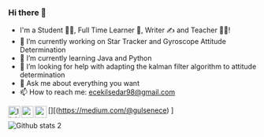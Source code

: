 ### Hi there 👋


-  I'm a Student 👨‍🎓, Full Time Learner 🚀, Writer ✍ and Teacher 👨‍🎓!
- 🔭 I’m currently working on Star Tracker and Gyroscope Attitude Determination 
- 🌱 I’m currently learning Java and Python
- 🤔 I’m looking for help with adapting the kalman filter algorithm to attitude determination
- 💬 Ask me about everything you want
- 📫 How to reach me: ecekilsedar98@gmail.com



[<img align="left" alt="linkedin | LinkedIn" width="24px" src="https://raw.githubusercontent.com/peterthehan/peterthehan/master/assets/linkedin.svg" />](https://www.linkedin.com/in/g%C3%BCl%C5%9Fen-ece-kilsedar-b34b03184/)
[<img align="left" height="24" width="24" src="https://cdn.jsdelivr.net/npm/simple-icons@v4/icons/instagram.svg" />](https://www.instagram.com/gekengineer/)
[<img align="left" height="24" width="24" src="https://cdn.jsdelivr.net/npm/simple-icons@v4/icons/medium.svg" />][(https://medium.com/@gulsenece) ]



![Github stats 2](https://github-readme-stats.vercel.app/api?username=gulsenece&show_icons=true&theme=radical)
